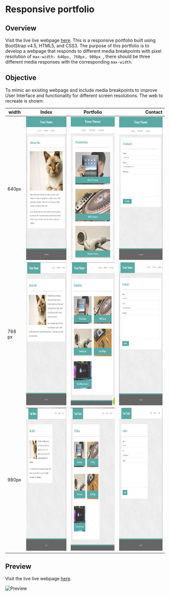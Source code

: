 # Responsive portfolio

## Overview

Visit the live live webpage [here](https://eddyangang.github.io/responsive_portfolio/). This is a responsive portfolio built using BootStrap v4.5, HTML5, and CSS3. The purpose of this portfolio is to develop a webpage that responds to different media breakpoints with pixel resolution of  `max-width: 640px, 768px, 980px `, there should be three different media responses with the corresponding `max-width`. 


## Objective
To mimic an existing webpage and include media breakpoints to improve User Interface and functionality for different screen resolutions. The web to recreate is shown: 

| width        | Index           |Portfolio  | Contact         |
| ------------- |:-------------:| :-------------:|-----------:|
| 640px      | <img src="assets/img/640-index.jpg" alt="640-index" style="width:200px; height: 450px;"/> | <img src="assets/img/640-portfolio.jpg" alt="640-index" style="width:200px; height: 450px;"/> | <img src="assets/img/640-contact.jpg" alt="640-index" style="width:200px; height: 450px;"/> |
| 768 px      | <img src="assets/img/768-index.jpg" alt="768-index" style="width:240px; height: 450px;"/> | <img src="assets/img/768-portfolio.jpg" alt="768-portfolio" style="width:240px; height: 450px;"/> |<img src="assets/img/768-contact.jpg" alt="768-contact" style="width:240px; height: 450px;"/> |
| 980px     | <img src="assets/img/980-index.jpg" alt="980-index" style="width:240px; height: 450px;"/> | <img src="assets/img/980-portfolio.jpg" alt="980-portfolio" style="width:240px; height: 450px;"/> | <img src="assets/img/980-contact.jpg" alt="980-contact" style="width:240px; height: 450px;"/> |


## Preview
Visit the live live webpage [here](https://eddyangang.github.io/responsive_portfolio/).

![Preview](assets/img/previewv2.gif)

